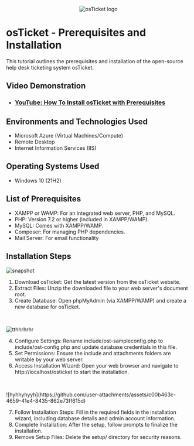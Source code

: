 <p align="center">
<img src="https://i.imgur.com/Clzj7Xs.png" alt="osTicket logo"/>
</p>

<h1>osTicket - Prerequisites and Installation</h1>
This tutorial outlines the prerequisites and installation of the open-source help desk ticketing system osTicket.<br />


<h2>Video Demonstration</h2>

- ### [YouTube: How To Install osTicket with Prerequisites](https://www.youtube.com/watch?v=Olh1z-RNEhQ)

<h2>Environments and Technologies Used</h2>

- Microsoft Azure (Virtual Machines/Compute)
- Remote Desktop
- Internet Information Services (IIS)

<h2>Operating Systems Used </h2>

- Windows 10</b> (21H2)

<h2>List of Prerequisites</h2>

- XAMPP or WAMP: For an integrated web server, PHP, and MySQL.
- PHP: Version 7.2 or higher (included in XAMPP/WAMP).
- MySQL: Comes with XAMPP/WAMP.
- Composer: For managing PHP dependencies.
- Mail Server: For email functionality 

<h2>Installation Steps</h2>

<p>

![snapshot](https://github.com/user-attachments/assets/da8ba679-06cb-49a5-8a2d-f289cf5ab521)


>
<p> 
  
1. Download osTicket: Get the latest version from the osTicket website.
2. Extract Files: Unzip the downloaded file to your web server's document root.
3. Create Database: Open phpMyAdmin (via XAMPP/WAMP) and create a new database for osTicket.
</p>
<br />

<p>

![tthhrhrhr](https://github.com/user-attachments/assets/b7251a6c-9ef1-4c27-862f-f5e8affa6bb2)



<p>

4. Configure Settings: Rename include/ost-sampleconfig.php to include/ost-config.php and update database credentials in this file.
5. Set Permissions: Ensure the include and attachments folders are writable by your web server.
6. Access Installation Wizard: Open your web browser and navigate to http://localhost/osticket to start the installation.
</p>
<br />

<p>
![hyhhyhyyh](https://github.com/user-attachments/assets/c00b463c-4659-41e4-8435-862e73ff615d)

<p>

7. Follow Installation Steps: Fill in the required fields in the installation wizard, including database details and admin account information.
8. Complete Installation: After the setup, follow prompts to finalize the installation.
9. Remove Setup Files: Delete the setup/ directory for security reasons.
</p>
<br />
